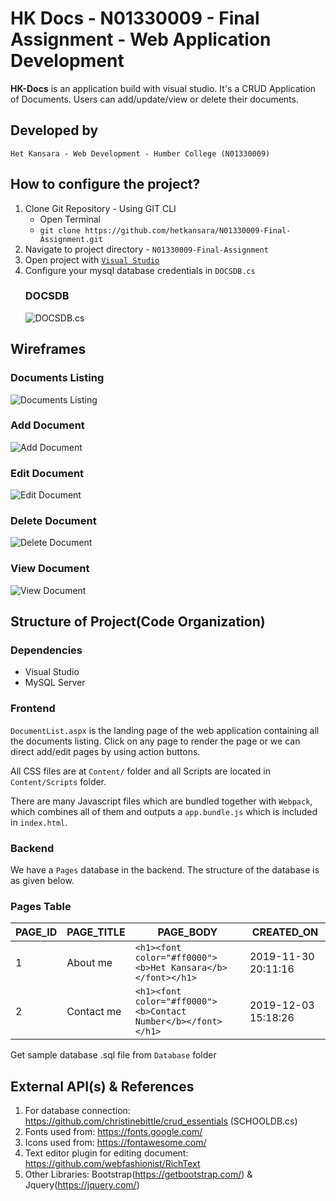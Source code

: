 # HK Docs - N01330009 - Final Assignment - Web Application Development #

**HK-Docs** is an application build with visual studio. It's a CRUD Application of Documents. Users can add/update/view or delete their documents.

## Developed by ##

    Het Kansara - Web Development - Humber College (N01330009)

## How to configure the project? ##

1. Clone Git Repository - Using GIT CLI
    * Open Terminal
    * `git clone https://github.com/hetkansara/N01330009-Final-Assignment.git`
2. Navigate to project directory - `N01330009-Final-Assignment`
3. Open project with [`Visual Studio`](https://visualstudio.microsoft.com/downloads/)
4. Configure your mysql database credentials in `DOCSDB.cs`
    ### DOCSDB ###
    ![DOCSDB.cs](https://i.ibb.co/5jdkLJb/Screenshot-63.png)

## Wireframes ##
   ### Documents Listing
   ![Documents Listing](https://i.ibb.co/Ht3WRvv/Screenshot-64.png)

   ### Add Document
   ![Add Document](https://i.ibb.co/DwFyGF0/Screenshot-65.png)

   ### Edit Document
   ![Edit Document](https://i.ibb.co/7QZpzm1/Screenshot-67.png)

   ### Delete Document
   ![Delete Document](https://i.ibb.co/tZhHyv4/Screenshot-68.png)

   ### View Document
   ![View Document](https://i.ibb.co/j4315n5/Screenshot-69.png)

## Structure of Project(Code Organization) ##

### Dependencies ###
   * Visual Studio 
   * MySQL Server

### Frontend ###
`DocumentList.aspx` is the landing page of the web application containing all the documents listing. Click on any page to render the page or we can direct add/edit pages by using action buttons.

All CSS files are at `Content/` folder and all Scripts are located in `Content/Scripts` folder.

There are many Javascript files which are bundled together with `Webpack`, which combines all of them and outputs a `app.bundle.js` which is included in `index.html`.

### Backend ###
We have a `Pages` database in the backend. The structure of the database is as given below.

### Pages Table ###

| PAGE_ID | PAGE_TITLE | PAGE_BODY | CREATED_ON |
| ------- | ----------- | ----- | ------- |
| 1 | About me | `<h1><font color="#ff0000"><b>Het Kansara</b></font></h1>` | 2019-11-30 20:11:16 |
| 2 | Contact me | `<h1><font color="#ff0000"><b>Contact Number</b></font></h1>` | 2019-12-03 15:18:26 |

Get sample database .sql file from `Database` folder 

## External API(s) & References ##

   1. For database connection: https://github.com/christinebittle/crud_essentials (SCHOOLDB.cs)
   2. Fonts used from: https://fonts.google.com/
   3. Icons used from: https://fontawesome.com/
   4. Text editor plugin for editing document: https://github.com/webfashionist/RichText
   5. Other Libraries: Bootstrap(https://getbootstrap.com/) & Jquery(https://jquery.com/)